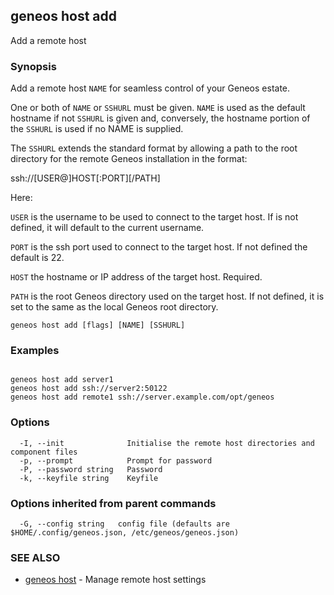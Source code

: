 ## geneos host add

Add a remote host

### Synopsis


Add a remote host `NAME` for seamless control of your Geneos estate.

One or both of `NAME` or `SSHURL` must be given. `NAME` is used as
the default hostname if not `SSHURL` is given and, conversely, the
hostname portion of the `SSHURL` is used if no NAME is supplied.

The `SSHURL` extends the standard format by allowing a path to the
root directory for the remote Geneos installation in the format:

  ssh://[USER@]HOST[:PORT][/PATH]

Here:

`USER` is the username to be used to connect to the target host. If
is not defined, it will default to the current username.

`PORT` is the ssh port used to connect to the target host. If not
defined the default is 22.

`HOST` the hostname or IP address of the target host. Required.
  
`PATH` is the root Geneos directory used on the target host. If not
defined, it is set to the same as the local Geneos root directory.


```
geneos host add [flags] [NAME] [SSHURL]
```

### Examples

```

geneos host add server1
geneos host add ssh://server2:50122
geneos host add remote1 ssh://server.example.com/opt/geneos

```

### Options

```
  -I, --init              Initialise the remote host directories and component files
  -p, --prompt            Prompt for password
  -P, --password string   Password
  -k, --keyfile string    Keyfile
```

### Options inherited from parent commands

```
  -G, --config string   config file (defaults are $HOME/.config/geneos.json, /etc/geneos/geneos.json)
```

### SEE ALSO

* [geneos host](geneos_host.md)	 - Manage remote host settings

